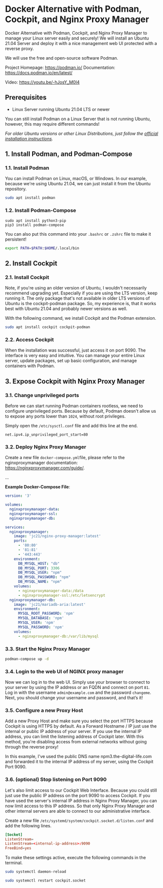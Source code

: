 # Docker Alternative with Podman, Cockpit, and Nginx Proxy Manager
Docker Alternative with Podman, Cockpit, and Nginx Proxy Manager to manage your Linux server easily and securely! We will install an Ubuntu 21.04 Server and deploy it with a nice management web UI protected with a reverse proxy.

We will use the free and open-source software Podman.


Project Homepage: https://podman.io/
Documentation: https://docs.podman.io/en/latest/

Video: https://youtu.be/-hJosY_M0I4

## Prerequisites

- Linux Server running Ubuntu 21.04 LTS or newer

You can still install Podman on a Linux Server that is not running Ubuntu, however, this may require different commands!

*For older Ubuntu versions or other Linux Distributions, just follow the [official installation instructions](https://podman.io/getting-started/installation).*

## 1. Install Podman, and Podman-Compose

### 1.1. Install Podman

You can install Podman on Linux, macOS, or Windows. In our example, because we're using Ubuntu 21.04, we can just install it from the Ubuntu repository.

```bash
sudo apt install podman
```

### 1.2. Install Podman-Compose

```
sudo apt install python3-pip
pip3 install podman-compose
```

You can also put this command into your `.bashrc` or `.zshrc` file to make it persistent!

```bash
export PATH=$PATH:$HOME/.local/bin
```

## 2. Install Cockpit

### 2.1. Install Cockpit

Note, if you're using an older version of Ubuntu, I wouldn't necessarily recommend upgrading yet. Especially if you are using the LTS version, keep running it. The only package that's not available in older LTS versions of Ubuntu is the cockpit-podman package. So, my experience is, that it works best with Ubuntu 21.04 and probably newer versions as well.

With the following command, we install Cockpit and the Podman extension.

```bash
sudo apt install cockpit cockpit-podman
```

### 2.2. Access Cockpit

When the installation was successful, just access it on port 9090. The interface is very easy and intuitive. You can manage your entire Linux server, update packages, set up basic configuration, and manage containers with Podman.

## 3. Expose Cockpit with Nginx Proxy Manager

### 3.1. Change unprivileged ports

Before we can start running Podman containers rootless, we need to configure unprivileged ports. Because by default, Podman doesn't allow us to expose any ports lower than `1024`, without root privileges.

Simply open the `/etc/sysctl.conf` file and add this line at the end.

```
net.ipv4.ip_unprivileged_port_start=80
```

### 3.2. Deploy Nginx Proxy Manager

Create a new file `docker-compose.yml`file, please refer to the nginxproxymanager documentation: https://nginxproxymanager.com/guide/.

...

**Example Docker-Compose File**:
```yml
version: '3'

volumes:
  nginxproxymanager-data:
  nginxproxymanager-ssl:
  nginxproxymanager-db:

services:
  nginxproxymanager:
    image: 'jc21/nginx-proxy-manager:latest'
    ports:
      - '80:80'
      - '81:81'
      - '443:443'
    environment:
      DB_MYSQL_HOST: "db"
      DB_MYSQL_PORT: 3306
      DB_MYSQL_USER: "npm"
      DB_MYSQL_PASSWORD: "npm"
      DB_MYSQL_NAME: "npm"
    volumes:
      - nginxproxymanager-data:/data
      - nginxproxymanager-ssl:/etc/letsencrypt
  nginxproxymanager-db:
    image: 'jc21/mariadb-aria:latest'
    environment:
      MYSQL_ROOT_PASSWORD: 'npm'
      MYSQL_DATABASE: 'npm'
      MYSQL_USER: 'npm'
      MYSQL_PASSWORD: 'npm'
    volumes:
      - nginxproxymanager-db:/var/lib/mysql
```

### 3.3. Start the Nginx Proxy Manager

```bash
podman-compose up -d
```

### 3.4. Login to the web UI of NGINX proxy manager

Now we can log in to the web UI. Simply use your browser to connect to your server by using the IP address or an FQDN and connect on port `81`. Log in with the username `admin@example.com` and the password `changeme`. Next, you should change your username and password, and that’s it!

### 3.5. Configure a new Proxy Host

Add a new Proxy Host and make sure you select the port HTTPS because Cockpit is using HTTPS by default. As a Forward Hostname / IP just use the internal or public IP address of your server. If you use the internal IP address, you can limit the listening address of Cockpit later. With this method, you're disabling access from external networks without going through the reverse proxy! 

In this example, I've used the public DNS name npm3.the-digital-life.com and forwarded it to the internal IP address of my server, using the Cockpit Port 9090.

### 3.6. (optional) Stop listening on Port 9090

Let's also limit access to our Cockpit Web Interface. Because you could still just use the public IP address on the port 9090 to access Cockpit. If you have used the server's internal IP address in Nginx Proxy Manager, you can now limit access to this IP address. So that only Nginx Proxy Manager and other internal servers are able to connect to our administrative interface.

Create a new file `/etc/systemd/system/cockpit.socket.d/listen.conf` and add the following lines.

```conf
[Socket]
ListenStream=
ListenStream=<internal-ip-address>:9090
FreeBind=yes
```

To make these settings active, execute the following commands in the terminal.

```bash
sudo systemctl daemon-reload

sudo systemctl restart cockpit.socket
```

